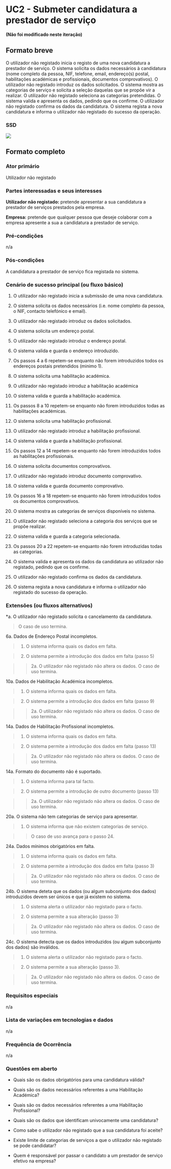 UC2 - Submeter candidatura a prestador de serviço
=================================================

**(Não foi modificado neste iteração)**

Formato breve
-------------

O utilizador não registado inicia o registo de uma nova candidatura a prestador
de serviço. O sistema solicita os dados necessários à candidatura (nome completo
da pessoa, NIF, telefone, email, endereço(s) postal, habilitações académicas e
profissionais, documentos comprovativos). O utilizador não registado introduz os
dados solicitados. O sistema mostra as categorias de serviço e solicita a
seleção daquelas que se propõe vir a realizar. O utilizador não registado
seleciona as categorias pretendidas. O sistema valida e apresenta os dados,
pedindo que os confirme. O utilizador não registado confirma os dados da
candidatura. O sistema regista a nova candidatura e informa o utilizador não
registado do sucesso da operação.

### SSD

![]( SSD_UC2_IT1.png)

Formato completo
----------------

### Ator primário

Utilizador não registado

### Partes interessadas e seus interesses

**Utilizador não registado:** pretende apresentar a sua candidatura a prestador
de serviços prestados pela empresa.

**Empresa:** pretende que qualquer pessoa que deseje colaborar com a empresa
apresente a sua a candidatura a prestador de serviço.

### Pré-condições

n/a

### Pós-condições

A candidatura a prestador de serviço fica registada no sistema.

### Cenário de sucesso principal (ou fluxo básico)

1. O utilizador não registado inicia a submissão de uma nova candidatura.

2. O sistema solicita os dados necessários (i.e. nome completo da pessoa, o NIF, contacto telefónico e email). 

3. O utilizador não registado introduz os dados solicitados.

4. O sistema solicita um endereço postal. 

5. O utilizador não registado introduz o endereço postal. 

6. O sistema valida e guarda o endereço introduzido.

7. Os passos 4 a 6 repetem-se enquanto não forem introduzidos todos os endereços postais pretendidos (minimo 1).

8. O sistema solicita uma habilitação académica.

9. O utilizador não registado introduz a habilitação académica

10. O sistema valida e guarda a habilitação académica.

11. Os passos 8 a 10 repetem-se enquanto não forem introduzidos todas as habilitações académicas.

12. O sistema solicita uma habilitação profissional.

13. O utilizador não registado introduz a habilitação profissional.

14. O sistema valida e guarda a habilitação profissional.

15. Os passos 12 a 14 repetem-se enquanto não forem introduzidos todos as habilitações profissionais.         

16. O sistema solicita documentos comprovativos. 

17. O utilizador não registado introduz documento comprovativo.

18. O sistema valida e guarda documento comprovativo. 

19. Os passos 16 a 18 repetem-se enquanto não forem introduzidos todos os documentos comprovativos.           

20. O sistema mostra as categorias de serviços disponíveis no sistema.

21. O utilizador não registado seleciona a categoria dos serviços que se propõe realizar. 

22. O sistema valida e guarda a categoria selecionada. 

23. Os passos 20 a 22 repetem-se enquanto não forem introduzidas todas as categorias. 

24. O sistema valida e apresenta os dados da candidatura ao utilizador não registado, pedindo que os confirme. 

25. O utilizador não registado confirma os dados da candidatura. 

26. O sistema regista a nova candidatura e informa o utilizador não registado do sucesso da operação.   


### Extensões (ou fluxos alternativos)

\*a. O utilizador não registado solicita o cancelamento da candidatura.

>	O caso de uso termina.

6a. Dados de Endereço Postal incompletos.

>	1.  O sistema informa quais os dados em falta.

>	2.  O sistema permite a introdução dos dados em falta (passo 5)

>	>   2a. O utilizador não registado não altera os dados. O caso de uso termina.

10a. Dados de Habilitação Académica incompletos.

>	1.  O sistema informa quais os dados em falta.

>	2.  O sistema permite a introdução dos dados em falta (passo 9)

>	>   2a. O utilizador não registado não altera os dados. O caso de uso termina.

14a. Dados de Habilitação Profissional incompletos.

>	1.  O sistema informa quais os dados em falta.

>	2.  O sistema permite a introdução dos dados em falta (passo 13)

>	>   2a. O utilizador não registado não altera os dados. O caso de uso termina.

14a. Formato do documento não é suportado.

>	1.  O sistema informa para tal facto.

>	2.  O sistema permite a introdução de outro documento (passo 13)

>	>   2a. O utilizador não registado não altera os dados. O caso de uso termina.

20a. O sistema não tem categorias de serviço para apresentar.

>	1.  O sistema informa que não existem categorias de serviço.

> 	>	O caso de uso avança para o passo 24.

24a. Dados mínimos obrigatórios em falta.

>	1.  O sistema informa quais os dados em falta.

>	2.  O sistema permite a introdução dos dados em falta (passo 3)

>	>   2a. O utilizador não registado não altera os dados. O caso de uso termina.

24b. O sistema deteta que os dados (ou algum subconjunto dos dados) introduzidos
devem ser únicos e que já existem no sistema.

>	1.  O sistema alerta o utilizador não registado para o facto.

>	2.  O sistema permite a sua alteração (passo 3)

>	>   2a. O utilizador não registado não altera os dados. O caso de uso termina.
 
24c. O sistema detecta que os dados introduzidos (ou algum subconjunto dos
dados) são inválidos.

>	1.  O sistema alerta o utilizador não registado para o facto.

>	2.  O sistema permite a sua alteração (passo 3).

>	>   2a. O utilizador não registado não altera os dados. O caso de uso termina.

### Requisitos especiais

n/a

### Lista de variações em tecnologias e dados

n/a

### Frequência de Ocorrência

n/a

### Questões em aberto

-   Quais são os dados obrigatórios para uma candidatura válida?

-   Quais são os dados necessários referentes a uma Habilitação Académica?

-   Quais são os dados necessários referentes a uma Habilitação Profissional?

-   Quais são os dados que identificam univocamente uma candidatura?

-   Como sabe o utilizador não registado que a sua candidatura foi aceite?

-   Existe limite de categorias de serviços a que o utilizador não registado se
    pode candidatar?

-   Quem é responsável por passar o candidato a um prestador de serviço efetivo
    na empresa?
